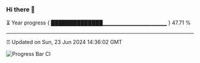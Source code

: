 ### Hi there 👋

⏳ Year progress { ██████████████▁▁▁▁▁▁▁▁▁▁▁▁▁▁▁▁ } 47.71 %

---

⏰ Updated on Sun, 23 Jun 2024 14:36:02 GMT

![Progress Bar CI](https://github.com/IshwaranRudhara/GIT-ACTION/workflows/Progress%20Bar%20CI/badge.svg)

